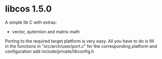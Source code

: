 # libcos 1.5.0
A simple lib C with extras:
* vector, quternion and matrix math

Porting to the required target platform is very easy. All you have to do is fill in the functions in "src/arch/user/port.c" for the corresponding platform and configuration add include/private/libconfig.h

